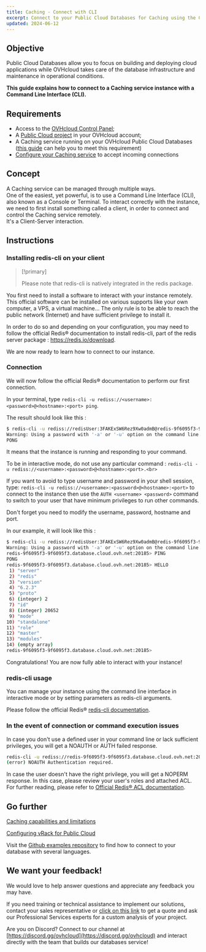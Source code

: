 ```yaml
---
title: Caching - Connect with CLI
excerpt: Connect to your Public Cloud Databases for Caching using the Command Line Interface (CLI)
updated: 2024-06-12
---
```


## Objective

Public Cloud Databases allow you to focus on building and deploying cloud applications while OVHcloud takes care of the database infrastructure and maintenance in operational conditions.

**This guide explains how to connect to a Caching service instance with a Command Line Interface (CLI).**

## Requirements

- Access to the [OVHcloud Control Panel](/links/manager);
- A [Public Cloud project](https://www.ovhcloud.com/es/public-cloud/) in your OVHcloud account;
- A Caching service running on your OVHcloud Public Cloud Databases ([this guide](/pages/public_cloud/public_cloud_databases/databases_01_order_control_panel) can help you to meet this requirement)
- [Configure your Caching service](/pages/public_cloud/public_cloud_databases/redis_08_prepare_for_incoming_connections) to accept incoming connections

## Concept

A Caching service can be managed through multiple ways.<br>
One of the easiest, yet powerful, is to use a Command Line Interface (CLI), also known as a Console or Terminal.
To interact correctly with the instance, we need to first install something called a client, in order to connect and control the Caching service remotely.<br>
It's a Client-Server interaction.

## Instructions

### Installing redis-cli on your client

> [!primary]
>
> Please note that redis-cli is natively integrated in the redis package.
>

You first need to install a software to interact with your instance remotely. This official software can be installed on various supports like your own computer, a VPS, a virtual machine... The only rule is to be able to reach the public network (Internet) and have sufficient privilege to install it.

In order to do so and depending on your configuration, you may need to follow the official Redis® documentation to install redis-cli, part of the redis server package : <https://redis.io/download>.

We are now ready to learn how to connect to our instance.

### Connection

We will now follow the official Redis® documentation to perform our first connection.

In your terminal, type `redis-cli -u rediss://<username>:<password>@<hostname>:<port> ping`.

The result should look like this :

```bash
$ redis-cli -u rediss://redisUser:3FAKExSW6Rez9Xw0admB@redis-9f6095f3-9f6095f3.database.cloud.ovh.net:20185 ping
Warning: Using a password with '-a' or '-u' option on the command line interface may not be safe.
PONG
```
It means that the instance is running and responding to your command.

To be in interactive mode, do not use any particular command :
`redis-cli -u rediss://<username>:<password>@<hostname>:<port>.<br>`

If you want to avoid to type username and password in your shell session, type:
`redis-cli -u rediss://<username>:<password>@<hostname>:<port>`
to connect to the instance then use the `AUTH <username> <password>` command to switch to your user that have minimum privileges to run other commands.

Don't forget you need to modify the username, password, hostname and port.

In our example, it will look like this :
```bash
$ redis-cli -u rediss://redisUser:3FAKExSW6Rez9Xw0admB@redis-9f6095f3-9f6095f3.database.cloud.ovh.net:20185    
Warning: Using a password with '-a' or '-u' option on the command line interface may not be safe.
redis-9f6095f3-9f6095f3.database.cloud.ovh.net:20185> PING
PONG
redis-9f6095f3-9f6095f3.database.cloud.ovh.net:20185> HELLO
 1) "server"
 2) "redis"
 3) "version"
 4) "6.2.3"
 5) "proto"
 6) (integer) 2
 7) "id"
 8) (integer) 20652
 9) "mode"
10) "standalone"
11) "role"
12) "master"
13) "modules"
14) (empty array)
redis-9f6095f3-9f6095f3.database.cloud.ovh.net:20185>
```
Congratulations! You are now fully able to interact with your instance!

### redis-cli usage
You can manage your instance using the command line interface in interactive mode or by setting parameters as redis-cli arguments.

Please follow the official Redis® [redis-cli documentation](https://redis.io/commands).

### In the event of connection or command execution issues
In case you don't use a defined user in your command line or lack sufficient privileges, you will get a NOAUTH or AUTH failed response.

```bash
redis-cli -u rediss://redis-9f6095f3-9f6095f3.database.cloud.ovh.net:20185 ping
(error) NOAUTH Authentication required.
```
In case the user doesn't have the right privilege, you will get a NOPERM response. In this case, please review your user's roles and attached ACL. For further reading, please refer to [Official Redis® ACL documentation](https://redis.io/topics/acl).

## Go further

[Caching capabilities and limitations](/pages/public_cloud/public_cloud_databases/redis_01_capabilities)

[Configuring vRack for Public Cloud](/pages/public_cloud/public_cloud_network_services/getting-started-07-creating-vrack)

Visit the [Github examples repository](https://github.com/ovh/public-cloud-databases-examples/tree/main/databases/) to find how to connect to your database with several languages.

## We want your feedback!

We would love to help answer questions and appreciate any feedback you may have.

If you need training or technical assistance to implement our solutions, contact your sales representative or [click on this link](/links/professional-services) to get a quote and ask our Professional Services experts for a custom analysis of your project.

Are you on Discord? Connect to our channel at [https://discord.gg/ovhcloud](https://discord.gg/ovhcloud) and interact directly with the team that builds our databases service!
